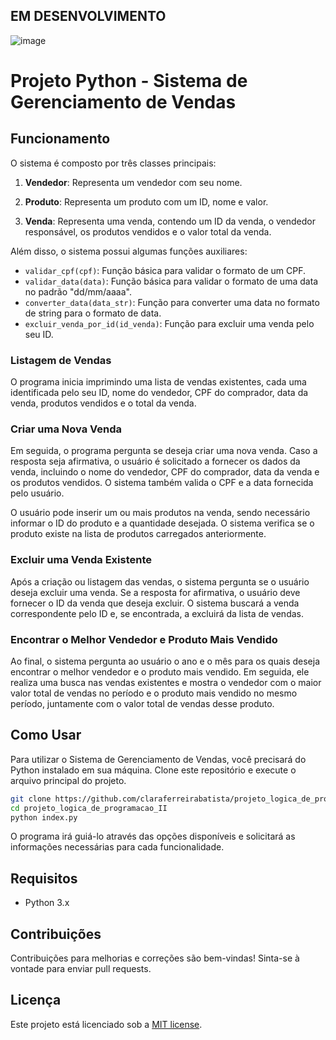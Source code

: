 ## EM DESENVOLVIMENTO
![image](https://github.com/claraferreirabatista/projeto_logica_de_programacao_II/assets/117992801/484ca002-0562-42af-8089-6571fe4d2ebf)

# Projeto Python - Sistema de Gerenciamento de Vendas

## Funcionamento

O sistema é composto por três classes principais:

1. **Vendedor**: Representa um vendedor com seu nome.

2. **Produto**: Representa um produto com um ID, nome e valor.

3. **Venda**: Representa uma venda, contendo um ID da venda, o vendedor responsável, os produtos vendidos e o valor total da venda.

Além disso, o sistema possui algumas funções auxiliares:

- `validar_cpf(cpf)`: Função básica para validar o formato de um CPF.
- `validar_data(data)`: Função básica para validar o formato de uma data no padrão "dd/mm/aaaa".
- `converter_data(data_str)`: Função para converter uma data no formato de string para o formato de data.
- `excluir_venda_por_id(id_venda)`: Função para excluir uma venda pelo seu ID.

### Listagem de Vendas

O programa inicia imprimindo uma lista de vendas existentes, cada uma identificada pelo seu ID, nome do vendedor, CPF do comprador, data da venda, produtos vendidos e o total da venda.

### Criar uma Nova Venda

Em seguida, o programa pergunta se deseja criar uma nova venda. Caso a resposta seja afirmativa, o usuário é solicitado a fornecer os dados da venda, incluindo o nome do vendedor, CPF do comprador, data da venda e os produtos vendidos. O sistema também valida o CPF e a data fornecida pelo usuário.

O usuário pode inserir um ou mais produtos na venda, sendo necessário informar o ID do produto e a quantidade desejada. O sistema verifica se o produto existe na lista de produtos carregados anteriormente.

### Excluir uma Venda Existente

Após a criação ou listagem das vendas, o sistema pergunta se o usuário deseja excluir uma venda. Se a resposta for afirmativa, o usuário deve fornecer o ID da venda que deseja excluir. O sistema buscará a venda correspondente pelo ID e, se encontrada, a excluirá da lista de vendas.

### Encontrar o Melhor Vendedor e Produto Mais Vendido

Ao final, o sistema pergunta ao usuário o ano e o mês para os quais deseja encontrar o melhor vendedor e o produto mais vendido. Em seguida, ele realiza uma busca nas vendas existentes e mostra o vendedor com o maior valor total de vendas no período e o produto mais vendido no mesmo período, juntamente com o valor total de vendas desse produto.

## Como Usar

Para utilizar o Sistema de Gerenciamento de Vendas, você precisará do Python instalado em sua máquina. Clone este repositório e execute o arquivo principal do projeto.

```bash
git clone https://github.com/claraferreirabatista/projeto_logica_de_programacao_II.git
cd projeto_logica_de_programacao_II
python index.py
```

O programa irá guiá-lo através das opções disponíveis e solicitará as informações necessárias para cada funcionalidade.

## Requisitos

- Python 3.x

## Contribuições

Contribuições para melhorias e correções são bem-vindas! Sinta-se à vontade para enviar pull requests.

## Licença

Este projeto está licenciado sob a [MIT license](LICENSE).
